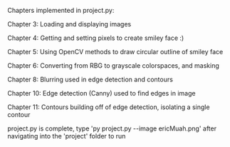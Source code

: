 Chapters implemented in project.py:

Chapter 3: Loading and displaying images

Chapter 4: Getting and setting pixels to create smiley face :)

Chapter 5: Using OpenCV methods to draw circular outline of smiley face

Chapter 6: Converting from RBG to grayscale colorspaces, and masking

Chapter 8: Blurring used in edge detection and contours

Chapter 10: Edge detection (Canny) used to find edges in image

Chapter 11: Contours building off of edge detection, isolating a single contour

project.py is complete, type 'py project.py --image ericMuah.png' after navigating into the 'project' folder to run
